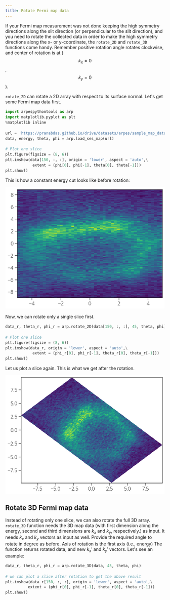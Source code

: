 ```yaml
---
title: Rotate Fermi map data
---
```

If your Fermi map measurement was not done keeping the high symmetry directions
along the slit direction (or perpendicular to the slit direction), and you need
to rotate the collected data in order to make the high symmetry directions along
the x- or y-coordinate, the `rotate_2D` and `rotate_3D` functions come handy.
Remember positive rotation angle rotates clockwise, and center of rotation is at
($$k_x=0$$, $$k_y=0$$).

`rotate_2D` can rotate a 2D array with respect to its surface normal. Let's get
some Fermi map data first.

```python
import arpespythontools as arp
import matplotlib.pyplot as plt
%matplotlib inline

url = 'https://pranabdas.github.io/drive/datasets/arpes/sample_map_data.zip'
data, energy, theta, phi = arp.load_ses_map(url)

# Plot one slice
plt.figure(figsize = (8, 6))
plt.imshow(data[150, :, :], origin = 'lower', aspect = 'auto',\
            extent = (phi[0], phi[-1], theta[0], theta[-1]))
plt.show()
```

This is how a constant energy cut looks like before rotation:

![rotate-before](../static/img/rotate-before.png)

Now, we can rotate only a single slice first.

```python
data_r, theta_r, phi_r = arp.rotate_2D(data[150, :, :], 45, theta, phi)

# Plot one slice
plt.figure(figsize = (8, 6))
plt.imshow(data_r, origin = 'lower', aspect = 'auto',\
            extent = (phi_r[0], phi_r[-1], theta_r[0], theta_r[-1]))
plt.show()
```
Let us plot a slice again. This is what we get after the rotation.

![rotate-after](../static/img/rotate-after.png)

## Rotate 3D Fermi map data

Instead of rotating only one slice, we can also rotate the full 3D array.
`rotate_3D` function needs the 3D map data (with first dimension along the
energy, second and third dimensions are $k_x$ and $k_y$, respectively.) as
input. It needs $k_x$ and $k_y$ vectors as input as well. Provide the required
angle to rotate in degree as before. Axis of rotation is the first axis (i.e.,
energy) The function returns rotated data, and new $k_x'$ and $k_y'$ vectors.
Let's see an example:

```python
data_r, theta_r, phi_r = arp.rotate_3D(data, 45, theta, phi)

# we can plot a slice after rotation to get the above result
plt.imshow(data_r[150, :, :], origin = 'lower', aspect = 'auto',\
          extent = (phi_r[0], phi_r[-1], theta_r[0], theta_r[-1]))
plt.show()
```

